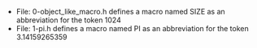 * File: 0-object_like_macro.h defines a macro named SIZE as an abbreviation for the token 1024
* File: 1-pi.h defines a macro named PI as an abbreviation for the token 3.14159265359
